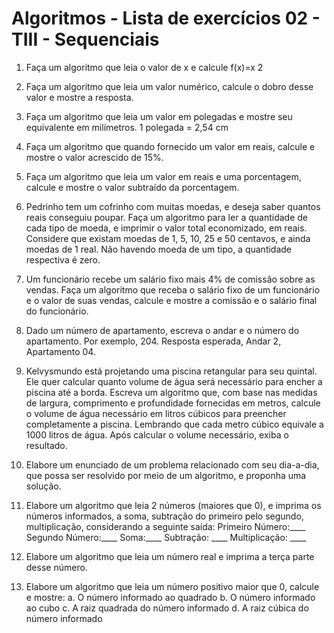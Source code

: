 # Algoritmos - Lista de exercícios 02 - TIII - Sequenciais

1) Faça um algoritmo que leia o valor de x e calcule f(x)=x
2

2) Faça um algoritmo que leia um valor numérico, calcule o dobro desse valor e mostre a
resposta.

3) Faça um algoritmo que leia um valor em polegadas e mostre seu equivalente em
milímetros. 1 polegada = 2,54 cm

4) Faça um algoritmo que quando fornecido um valor em reais, calcule e mostre o valor
acrescido de 15%.

5) Faça um algoritmo que leia um valor em reais e uma porcentagem, calcule e mostre o
valor subtraído da porcentagem.

6) Pedrinho tem um cofrinho com muitas moedas, e deseja saber quantos reais conseguiu
poupar. Faça um algoritmo para ler a quantidade de cada tipo de moeda, e imprimir o valor
total economizado, em reais. Considere que existam moedas de 1, 5, 10, 25 e 50 centavos,
e ainda moedas de 1 real. Não havendo moeda de um tipo, a quantidade respectiva é zero.

7) Um funcionário recebe um salário fixo mais 4% de comissão sobre as vendas. Faça um
algoritmo que receba o salário fixo de um funcionário e o valor de suas vendas, calcule e
mostre a comissão e o salário final do funcionário.

8) Dado um número de apartamento, escreva o andar e o número do apartamento. Por
exemplo, 204. Resposta esperada, Andar 2, Apartamento 04.

9) Kelvysmundo está projetando uma piscina retangular para seu quintal. Ele quer
calcular quanto volume de água será necessário para encher a piscina até a borda.
Escreva um algoritmo que, com base nas medidas de largura, comprimento e
profundidade fornecidas em metros, calcule o volume de água necessário em litros
cúbicos para preencher completamente a piscina. Lembrando que cada metro cúbico equivale a 1000 litros de água. Após calcular o volume necessário, exiba o
resultado.

10) Elabore um enunciado de um problema relacionado com seu dia-a-dia, que
possa ser resolvido por meio de um algoritmo, e proponha uma solução.
11) Elabore um algoritmo que leia 2 números (maiores que 0), e imprima os
números informados, a soma, subtração do primeiro pelo segundo, multiplicação,
considerando a seguinte saída: 
Primeiro Número:____ 
Segundo Número:____ 
Soma:____ 
Subtração: ____ 
Multiplicação: ____

12) Elabore um algoritmo que leia um número real e imprima a terça parte desse
número.
13) Elabore um algoritmo que leia um número positivo maior que 0, calcule e mostre:
a. O número informado ao quadrado
b. O número informado ao cubo
c. A raiz quadrada do número informado
d. A raiz cúbica do número informado